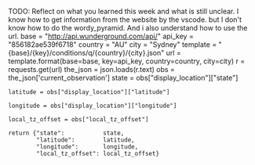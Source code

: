 TODO: Reflect on what you learned this week and what is still unclear.
I know how to get information from the website by the vscode.
but I don't know how to do the wordy_pyramid.
And i also understand how to use the url.
 base = "http://api.wunderground.com/api/"
    api_key = "856182ae539f6718"
    country = "AU"
    city = "Sydney"
    template = "{base}/{key}/conditions/q/{country}/{city}.json"
    url = template.format(base=base, key=api_key, country=country, city=city)
    r = requests.get(url)
    the_json = json.loads(r.text)
    obs = the_json['current_observation']
    state = obs["display_location"]["state"]

    latitude = obs["display_location"]["latitude"]

    longitude = obs["display_location"]["longitude"]

    local_tz_offset = obs["local_tz_offset"]

    return {"state":           state,
            "latitude":        latitude,
            "longitude":       longitude,
            "local_tz_offset": local_tz_offset}


